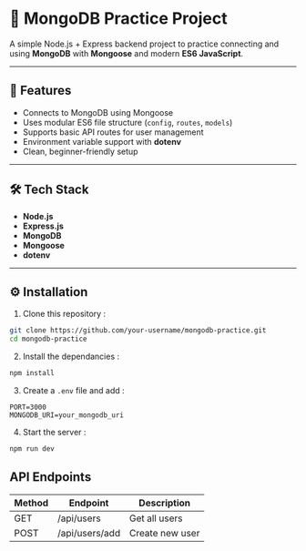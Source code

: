 # 🧩 MongoDB Practice Project

A simple Node.js + Express backend project to practice connecting and using **MongoDB** with **Mongoose** and modern **ES6 JavaScript**.

---

## 🚀 Features

- Connects to MongoDB using Mongoose  
- Uses modular ES6 file structure (`config`, `routes`, `models`)  
- Supports basic API routes for user management  
- Environment variable support with **dotenv**  
- Clean, beginner-friendly setup  

---

## 🛠️ Tech Stack

- **Node.js**  
- **Express.js**  
- **MongoDB**  
- **Mongoose**  
- **dotenv**

---

## ⚙️ Installation

1. Clone this repository :
```bash
git clone https://github.com/your-username/mongodb-practice.git
cd mongodb-practice
```

2. Install the dependancies :
```bash
npm install
```

3. Create a `.env` file and add :
```env
PORT=3000
MONGODB_URI=your_mongodb_uri
```

4. Start the server :
```bash
npm run dev
```

## API Endpoints

| Method | Endpoint | Description |
|---|---|---|
| GET | /api/users | Get all users |
| POST | /api/users/add | Create new user |